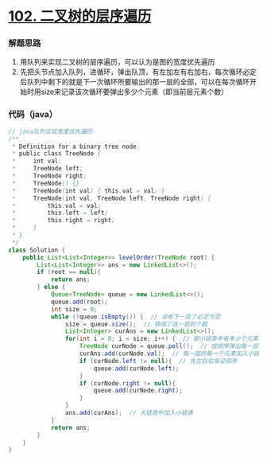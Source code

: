 # [102. 二叉树的层序遍历](https://leetcode-cn.com/problems/binary-tree-level-order-traversal/)

### 解题思路
1. 用队列来实现二叉树的层序遍历，可以认为是图的宽度优先遍历
2. 先把头节点加入队列，进循环，弹出队顶，有左加左有右加右，每次循环必定后队列中剩下的就是下一次循环所要输出的那一层的全部，可以在每次循环开始时用size来记录该次循环要弹出多少个元素（即当前层元素个数）

### 代码（java）

```java
// java队列实现宽度优先遍历
/**
 * Definition for a binary tree node.
 * public class TreeNode {
 *     int val;
 *     TreeNode left;
 *     TreeNode right;
 *     TreeNode() {}
 *     TreeNode(int val) { this.val = val; }
 *     TreeNode(int val, TreeNode left, TreeNode right) {
 *         this.val = val;
 *         this.left = left;
 *         this.right = right;
 *     }
 * }
 */
class Solution {
    public List<List<Integer>> levelOrder(TreeNode root) {
        List<List<Integer>> ans = new LinkedList<>();
        if (root == null){
            return ans;
        } else {
            Queue<TreeNode> queue = new LinkedList<>();
            queue.add(root);
            int size = 0;
            while (!queue.isEmpty()) {  // 没有下一层了必定为空
                size = queue.size();  // 获得了这一层的个数
                List<Integer> curAns = new LinkedList<>();
                for(int i = 0; i < size; i++) {  // 即小链表中有多少个元素
                    TreeNode curNode = queue.poll();  // 按顺序弹出每一层
                    curAns.add(curNode.val);  // 每一层的每一个元素加入小链表
                    if (curNode.left != null){  // 先左后右保证顺序
                        queue.add(curNode.left);
                    }
                    if (curNode.right != null){
                        queue.add(curNode.right);
                    }
                }
                ans.add(curAns);  // 大链表中加入小链表
            }
            return ans;
        }
    }
}
```
